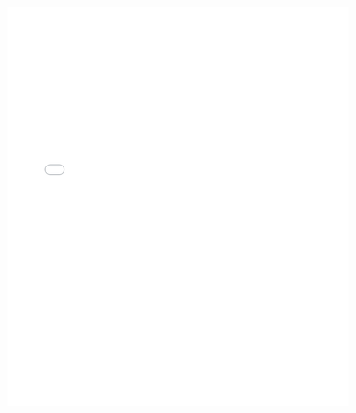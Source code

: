 <embed src="{{ site.baseurl }}/files/REM CV.pdf" width="600" height="700" type='application/pdf'>
<!---
layout: archive
title: "CV"
permalink: /cv/
author_profile: true
redirect_from:
  - /resume
---

{% include base_path %}

Education
======
* Ph.D in Mechanical Engineering, Rensselaer Polytechnic Institute, 2025 (expected)
  * GPA: 4.0
  * Selected coursework
    * Controls: Multivariable control, Optimal control, Nonlinear control, Systems analysis techniques
    * Machine learning: Machine learning for autonomy, Safe autonomy, System identification from data
* J.D., University of Texas at Austin School of Law, 2013
  * GPA: 3.14 
* B.A. in Physics, _cum laude_, Texas A&M University, 2010
  * GPA: 3.56 

Work experience
======
* January 2023-Present: Pathways Intern
  * NASA Ames Research Center
  * Achievements include: building a pipeline for data ingestion for LLM fine-tuning, demonstrating semantic search over ingested data, and research on queueing theory for pilot-controller coordination in UAM operation.
  * Supervisor: Dr. JaeWoo Jung, Shannon Zelinski
    
* January-May 2024: Graduate teaching assistant
  * Rensselaer Polytechnic Institute
  * Course: Mechatronics
  * Supervisor: Professor Sandipan Mishra
    
* August-December 2023: Graduate teaching assistant
  * Rensselaer Polytechnic Institute
  * Course: Mechatronics
  * Supervisor: Professor Joshua Hurst
    
* January-May 2023: Graduate research assistant
  * Rensselaer Polytechnic Institute
  * Project: CRC-3 quadrotor biplane tailsitter build
  * Supervisor: Professor Sandipan Mishra
    
* August-December 2022: Graduate teaching assistant
  * Rensselaer Polytechnic Institute
  * Course: Modeling & Control of Dynamic Systems
  * Supervisor: Professor Luiz Cagliari

* May 2017-December 2020: Patent Litigation Associate
  * Weil, Gotshal & Manges LLP
  * Achievements:
    * Promoted a full year upon hire. The go-to attorney for technical analysis of electrical and mechanical technologies.
    * Set and tracked deadlines for projects across multiple high-dollar value patent litigation cases.
    * Worked with industry leaders and client experts to develop cohesive technical litigation strategies for Fortune 500 and Fortune 50 clients.
    * Wrote winning briefs on case scheduling, discovery conflicts, patent interpretation, and expert testimony.
    * Created successful persuasive technical presentations in diverse technologies, from high-speed modems to solar cells.

* July 2014-May 2017: Patent Litigation Associate
  * Pillsbury Winthrop Shaw Pittman LLP
  * Achievements:
    * Hired as a patent agent and quickly promoted to technical patent litigation attorney.
    * Set and tracked deadlines across multiple cases for one of the firm's highest-value clients.
    * Created educational slides that won a case by educating a judge on the difference between digital logic performed on binary numbers and arithmetic with real values.
    * As a key member of the International Trade Commission (ITC) team, won an exclusion order for a Fortune 500 client, resulting in a key competitor being barred from importing products for sale in the United States.
    * One of the youngest attorneys to sit second chair for expert witness questioning at trial.
  
Skills
======
* Implementation and analysis of machine learning and reinforcement learning algorithms
* Modeling, analysis, and design of electrical and mechanical systems using MATLAB and Python
* Source code analysis and interpretation in MATLAB, Python, C, C++, Java, Fortran, and Assembly
* Analysis and interpretation of 3GPP, 3GPP2, IEEE, and IETF communication devices and standards
* Computer-aided design and additive manufacturing workflow
* Persuasive technical and non-technical writing and speaking

Awards and Fellowships
======
* 2024-2025 Link Foundation Modeling, Simulation, and Training Fellow
* 2024 Boeing Summer Fellowship
* 2023-2024 Founders' Award of Excellence, Rensselaer Polytechnic Institute
* 2021-2022 NDSEG Honorable Mention, United States Department of Defense
* 2021-2022 SMART Scholarship Semi-Finalist, United States Department of Defense
* 2021-2022 Rensselaer Graduate Fellowship, Rensselaer Polytechnic Institute
* 2011-2013 School of Law Scholarship, University of Texas at Austin School of Law
* 2010-2011 Endowed Presidential Scholarship in Law, University of Texas at Austin School of Law
* 2010 University Honors, Texas A&M University
* 2010 Foundation Honors, Texas A&M University
* 2006-2010 University Scholar, Texas A&M University
* 2006-2010 President's Endowed Scholar, Texas A&M University

Publications
======
  <ul>{% for post in site.publications reversed %}
    {% include archive-single-cv.html %}
  {% endfor %}</ul>
  
Talks
======
  <ul>{% for post in site.talks reversed %}
    {% include archive-single-talk-cv.html  %}
  {% endfor %}</ul>
  
Teaching
======
  <ul>{% for post in site.teaching reversed %}
    {% include archive-single-cv.html %}
  {% endfor %}</ul>
  
Service and leadership
======
* Rensselaer Polytechnic Institute
  * MANE Student Advisory Committee: October 2023-present
    * Represent MANE students to the department faculty and staff.
    * Provide student input on faculty hires, curriculum changes, and other department functions.
    * Elicit feedback from students to inform input and feedback to department.
  * Middle States Accreditation Self-Study Committee Member: March 2023-present
    * Research and document the student experience at RPI for self-study accreditation report.
    * Provide feedback and edits to self-study report.
    * Interface with institute faculty and administration to facilitate self-study process.
  * Graduate women's mentoring circle founder: March 2022-present
    * Initiate and organize networking and professional development luncheons for women graduate students and faculty members in MANE department.
    * Develop topics and foster discussion to provide mentoring to graduate students and junior faculty members.
    * Coordinate future sessions, including potential guest speakers and joint events for other underserved groups and allies.
  * Society of Women Engineers Graduate Student Committee Secretary: October 2021-present
    * Selected for the national-level 2022-23 and 2023-24 Academic Leadership for Women in Engineering cohorts.
    * Chosen to attend 2022 Annual Conference to represent university section.
    * Dramatically increased graduate section engagement through recruiting events and outreach.
    * Propose, organize, and plan events tailored to graduate student interests.
    * Organize meeting agendas, take notes during meetings, and organize items for follow-up as needed.
    * Update main Society of Women Engineers about graduate student events and coordinate between graduate committee and undergraduate activities.
* New Visions STEM Volunteer Tutor: August 2021-present
  * Develop curriculum to teach high school students how STEM fields interact with U.S. and international government, policy, and economics, including the use of laws and policy to promote STEM goals.
  * Lead activities to teach students how policies are developed, implemented, and modified.
  * Provide supplemental lectures and content about the economic and governmental incentives behind intellectual property rights, development, and protection, including proposed reforms.
  * Individual and group tutoring on physics, engineering, scientific and persuasive writing, and presentation skills.
 
Hobbies
=======
* Shotokan karate: August 2007-present
  * Nidan (second degree black belt) achieved May 2021
  * Formal and informal mentoring and teaching of students from beginning to advanced levels in all age groups.
* Formula 1 racing
* 3D printing and design
* Writing
* Baking
* Crochet
* Horseback riding-->
